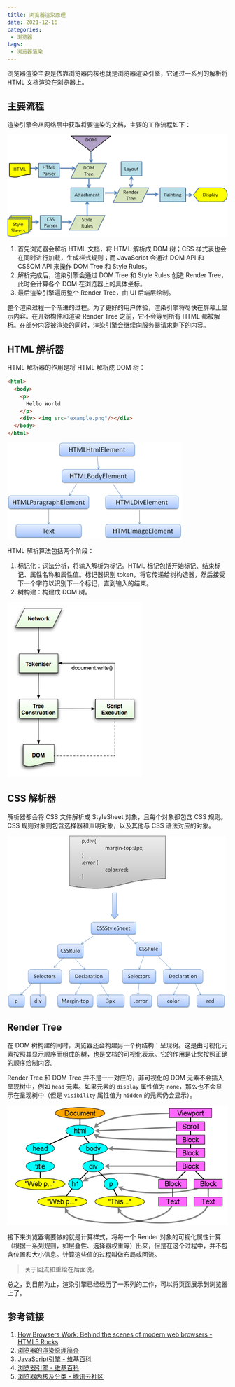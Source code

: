 ```yaml
---
title: 浏览器渲染原理
date: 2021-12-16
categories:
 - 浏览器
tags:
 - 浏览器渲染
---
```


浏览器渲染主要是依靠浏览器内核也就是浏览器渲染引擎，它通过一系列的解析将 HTML 文档渲染在浏览器上。

## 主要流程

渲染引擎会从网络层中获取将要渲染的文档，主要的工作流程如下：

![webkit-flow](/assets/image/frontend/browser/002/1-webkitflow.png)

1. 首先浏览器会解析 HTML 文档，将 HTML 解析成 DOM 树；CSS 样式表也会在同时进行加载，生成样式规则；而 JavaScript 会通过 DOM API 和 CSSOM API 来操作 DOM Tree 和 Style Rules。
2. 解析完成后，渲染引擎会通过 DOM Tree 和 Style Rules 创造 Render Tree，此时会计算各个 DOM 在浏览器上的具体坐标。
3. 最后渲染引擎遍历整个 Render Tree，由 UI 后端层绘制。

整个渲染过程一个渐进的过程。为了更好的用户体验，渲染引擎将尽快在屏幕上显示内容。在开始构件和渲染 Render Tree 之前，它不会等到所有 HTML 都被解析。在部分内容被渲染的同时，渲染引擎会继续向服务器请求剩下的内容。

## HTML 解析器

HTML 解析器的作用是将 HTML 解析成 DOM 树：

```html
<html>
  <body>
    <p>
      Hello World
    </p>
    <div> <img src="example.png"/></div>
  </body>
</html>
```

![dom tree](/assets/image/frontend/browser/002/2-dom-tree.png)

HTML 解析算法包括两个阶段：

1. 标记化：词法分析，将输入解析为标记。HTML 标记包括开始标记、结束标记、属性名称和属性值。标记器识别 token，将它传递给树构造器，然后接受下一个字符以识别下一个标记，直到输入的结束。
2. 树构建：构建成 DOM 树。

![HTML 解析](/assets/image/frontend/browser/002/3-html-parse.png)

## CSS 解析器

解析器都会将 CSS 文件解析成 StyleSheet 对象，且每个对象都包含 CSS 规则。CSS 规则对象则包含选择器和声明对象，以及其他与 CSS 语法对应的对象。

![css 解析器](/assets/image/frontend/browser/002/4-css-parse.png)

## Render Tree

在 DOM 树构建的同时，浏览器还会构建另一个树结构：呈现树。这是由可视化元素按照其显示顺序而组成的树，也是文档的可视化表示。它的作用是让您按照正确的顺序绘制内容。

Render Tree 和 DOM Tree 并不是一一对应的，非可视化的 DOM 元素不会插入呈现树中，例如 `head` 元素。如果元素的 `display` 属性值为 `none`，那么也不会显示在呈现树中（但是 `visibility` 属性值为 `hidden` 的元素仍会显示）。

![render tree](/assets/image/frontend/browser/002/5-render-tree.png)

接下来浏览器需要做的就是计算样式，将每一个 Render 对象的可视化属性计算（根据一系列规则，如层叠性、选择器权重等）出来，但是在这个过程中，并不包含位置和大小信息。计算这些值的过程叫做布局或回流。

> 关于回流和重绘在后面说。

总之，到目前为止，渲染引擎已经经历了一系列的工作，可以将页面展示到浏览器上了。

## 参考链接

1. [How Browsers Work: Behind the scenes of modern web browsers - HTML5 Rocks](https://www.html5rocks.com/en/tutorials/internals/howbrowserswork/#The_order_of_processing_scripts_and_style_sheets)
2. [浏览器的渲染原理简介](https://coolshell.cn/articles/9666.html)
3. [JavaScript引擎 - 维基百科](https://zh.wiki.hancel.org/wiki/JavaScript引擎)
4. [浏览器引擎 - 维基百科](https://zh.m.wikipedia.org/wiki/%E6%B5%8F%E8%A7%88%E5%99%A8%E5%BC%95%E6%93%8E)
5. [浏览器内核及分类 - 腾讯云社区](https://cloud.tencent.com/developer/article/1679313)